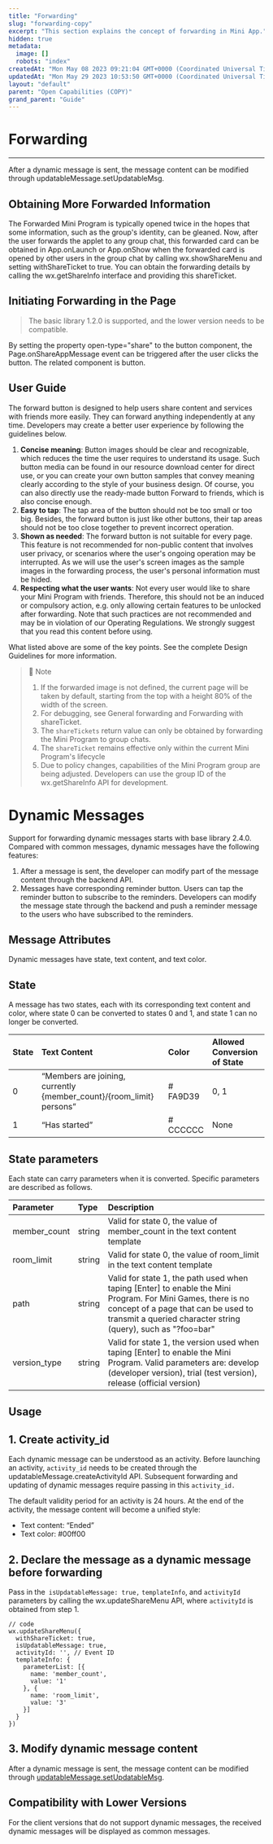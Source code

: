 ```yaml
---
title: "Forwarding"
slug: "forwarding-copy"
excerpt: "This section explains the concept of forwarding in Mini App."
hidden: true
metadata: 
  image: []
  robots: "index"
createdAt: "Mon May 08 2023 09:21:04 GMT+0000 (Coordinated Universal Time)"
updatedAt: "Mon May 29 2023 10:53:50 GMT+0000 (Coordinated Universal Time)"
layout: "default"
parent: "Open Capabilities (COPY)"
grand_parent: "Guide"
---
```

# Forwarding 
*** 
After a dynamic message is sent, the message content can be modified through updatableMessage.setUpdatableMsg.

## Obtaining More Forwarded Information

The Forwarded Mini Program is typically opened twice in the hopes that some information, such as the group's identity, can be gleaned. Now, after the user forwards the applet to any group chat, this forwarded card can be obtained in App.onLaunch or App.onShow when the forwarded card is opened by other users in the group chat by calling wx.showShareMenu and setting withShareTicket to true. You can obtain the forwarding details by calling the wx.getShareInfo interface and providing this shareTicket.

## Initiating Forwarding in the Page

> The basic library 1.2.0 is supported, and the lower version needs to be compatible.

By setting the property open-type="share" to the button component, the Page.onShareAppMessage event can be triggered after the user clicks the button. The related component is button.

## User Guide

The forward button is designed to help users share content and services with friends more easily. They can forward anything independently at any time. Developers may create a better user experience by following the guidelines below.

1. **Concise meaning**: Button images should be clear and recognizable, which reduces the time the user requires to understand its usage. Such button media can be found in our resource download center for direct use, or you can create your own button samples that convey meaning clearly according to the style of your business design. Of course, you can also directly use the ready-made button Forward to friends, which is also concise enough.
2. **Easy to tap**: The tap area of the button should not be too small or too big. Besides, the forward button is just like other buttons, their tap areas should not be too close together to prevent incorrect operation.
3. **Shown as needed**: The forward button is not suitable for every page. This feature is not recommended for non-public content that involves user privacy, or scenarios where the user's ongoing operation may be interrupted. As we will use the user's screen images as the sample images in the forwarding process, the user's personal information must be hided.
4. **Respecting what the user wants**: Not every user would like to share your Mini Program with friends. Therefore, this should not be an induced or compulsory action, e.g. only allowing certain features to be unlocked after forwarding. Note that such practices are not recommended and may be in violation of our Operating Regulations. We strongly suggest that you read this content before using.

What listed above are some of the key points. See the complete Design Guidelines for more information.

> 📘 Note
> 
> 1. If the forwarded image is not defined, the current page will be taken by default, starting from the top with a height 80% of the width of the screen.
> 2. For debugging, see General forwarding and Forwarding with shareTicket.
> 3. The `shareTickets` return value can only be obtained by forwarding the Mini Program to group chats.
> 4. The `shareTicket` remains effective only within the current Mini Program's lifecycle
> 5. Due to policy changes, capabilities of the Mini Program group are being adjusted. Developers can use the group ID of the wx.getShareInfo API for development.

# Dynamic Messages

Support for forwarding dynamic messages starts with base library 2.4.0. Compared with common messages, dynamic messages have the following features:

1. After a message is sent, the developer can modify part of the message content through the backend API.
2. Messages have corresponding reminder button. Users can tap the reminder button to subscribe to the reminders. Developers can modify the message state through the backend and push a reminder message to the users who have subscribed to the reminders.

## Message Attributes

Dynamic messages have state, text content, and text color.

## State

A message has two states, each with its corresponding text content and color, where state 0 can be converted to states 0 and 1, and state 1 can no longer be converted.

| State | Text Content                                                         | Color    | Allowed Conversion of State |
| :---- | :------------------------------------------------------------------- | :------- | :-------------------------- |
| 0     | “Members are joining, currently {member_count}/{room_limit} persons” | # FA9D39 | 0, 1                        |
| 1     | “Has started”                                                        | # CCCCCC | None                        |

## State parameters

Each state can carry parameters when it is converted. Specific parameters are described as follows.

| Parameter    | Type   | Description                                                                                                                                                                                                        |
| :----------- | :----- | :----------------------------------------------------------------------------------------------------------------------------------------------------------------------------------------------------------------- |
| member_count | string | Valid for state 0, the value of member_count in the text content template                                                                                                                                          |
| room_limit   | string | Valid for state 0, the value of room_limit in the text content template                                                                                                                                            |
| path         | string | Valid for state 1, the path used when taping [Enter] to enable the Mini Program. For Mini Games, there is no concept of a page that can be used to transmit a queried character string (query), such as "?foo=bar" |
| version_type | string | Valid for state 1, the version used when taping [Enter] to enable the Mini Program. Valid parameters are: develop (developer version), trial (test version), release (official version)                            |

## Usage

## 1. Create activity_id

Each dynamic message can be understood as an activity. Before launching an activity, `activity_id` needs to be created through the updatableMessage.createActivityId API. Subsequent forwarding and updating of dynamic messages require passing in this `activity_id.`

The default validity period for an activity is 24 hours. At the end of the activity, the message content will become a unified style:

- Text content: “Ended”
- Text color: #00ff00

## 2. Declare the message as a dynamic message before forwarding

Pass in the` isUpdatableMessage: true,` `templateInfo`, and `activityId` parameters by calling the wx.updateShareMenu API, where `activityId` is obtained from step 1.

```Text
// code
wx.updateShareMenu({
  withShareTicket: true,
  isUpdatableMessage: true,
  activityId: '', // Event ID
  templateInfo: {
    parameterList: [{
      name: 'member_count',
      value: '1'
    }, {
      name: 'room_limit',
      value: '3'
    }]
  }
})
```

## 3. Modify dynamic message content

After a dynamic message is sent, the message content can be modified through [updatableMessage.setUpdatableMsg](<>).

## Compatibility with Lower Versions

For the client versions that do not support dynamic messages, the received dynamic messages will be displayed as common messages.
